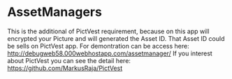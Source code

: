 # AssetManagers
This is the additional of PictVest requirement, because on this app will encrypted your Picture and will generated the Asset ID. That Asset ID could be sells on PictVest app. For demontration can be access here: http://debugweb58.000webhostapp.com/assetmanager/
If you interest about PictVest you can see the detail here: https://github.com/MarkusRaja/PictVest
